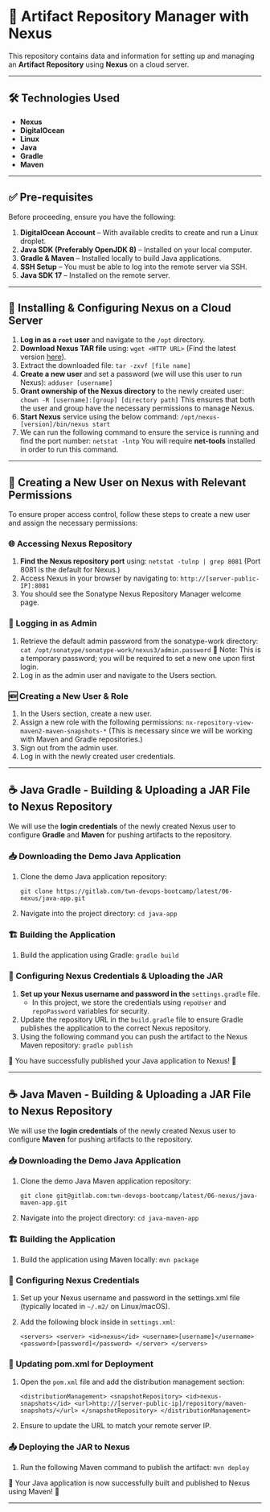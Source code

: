 # 🚀 Artifact Repository Manager with Nexus

This repository contains data and information for setting up and managing an **Artifact Repository** using **Nexus** on a cloud server.

---

## 🛠 Technologies Used
- **Nexus**
- **DigitalOcean**
- **Linux**
- **Java**
- **Gradle**
- **Maven**

---

## ✅ Pre-requisites
Before proceeding, ensure you have the following:

1. **DigitalOcean Account** – With available credits to create and run a Linux droplet.
2. **Java SDK (Preferably OpenJDK 8)** – Installed on your local computer.
3. **Gradle & Maven** – Installed locally to build Java applications.
4. **SSH Setup** – You must be able to log into the remote server via SSH.
5. **Java SDK 17** – Installed on the remote server.

---

## 📌 Installing & Configuring Nexus on a Cloud Server

1. **Log in as a `root` user** and navigate to the `/opt` directory.
2. **Download Nexus TAR file** using:
   `wget <HTTP URL>`
(Find the latest version [here](https://help.sonatype.com/en/download.html)).
3. Extract the downloaded file:
   `tar -zxvf [file name]`
4. **Create a new user** and set a password (we will use this user to run Nexus):
      `adduser [username]`
5. **Grant ownership of the Nexus directory** to the newly created user:
   `chown -R [username]:[group] [directory path]`
   This ensures that both the user and group have the necessary permissions to manage Nexus.
6. **Start Nexus** service using the below command:
   `/opt/nexus-[version]/bin/nexus start`
7. We can run the following command to ensure the service is running and find the port number:
   `netstat -lntp`
   You will require **net-tools** installed in order to run this command.

---

## 👤 Creating a New User on Nexus with Relevant Permissions

To ensure proper access control, follow these steps to create a new user and assign the necessary permissions:

### 🌐 Accessing Nexus Repository

1. **Find the Nexus repository port** using:
   `netstat -tulnp | grep 8081`
(Port 8081 is the default for Nexus.)
2. Access Nexus in your browser by navigating to:
`http://[server-public-IP]:8081 `
3. You should see the Sonatype Nexus Repository Manager welcome page.

### 🔑 Logging in as Admin
1. Retrieve the default admin password from the sonatype-work directory:
`cat /opt/sonatype/sonatype-work/nexus3/admin.password`
📝 Note: This is a temporary password; you will be required to set a new one upon first login.
2. Log in as the admin user and navigate to the Users section.

### 🆕 Creating a New User & Role
1. In the Users section, create a new user.
2. Assign a new role with the following permissions:
`nx-repository-view-maven2-maven-snapshots-*`
(This is necessary since we will be working with Maven and Gradle repositories.)
3. Sign out from the admin user.
4. Log in with the newly created user credentials.

---

## ☕ Java Gradle - Building & Uploading a JAR File to Nexus Repository

We will use the **login credentials** of the newly created Nexus user to configure **Gradle** and **Maven** for pushing artifacts to the repository.

### 📥 Downloading the Demo Java Application

1. Clone the demo Java application repository:

   `git clone https://gitlab.com/twn-devops-bootcamp/latest/06-nexus/java-app.git`

2. Navigate into the project directory:
   `cd java-app`
   
### 🏗️ Building the Application
1. Build the application using Gradle:
   `gradle build`

### 🚀 Configuring Nexus Credentials & Uploading the JAR
1. **Set up your Nexus username and password in the** `settings.gradle` file. 
   - In this project, we store the credentials using `repoUser` and `repoPassword` variables for security.
2. Update the repository URL in the `build.gradle` file to ensure Gradle publishes the application to the correct Nexus repository.
3. Using the following command you can push the artifact to the Nexus Maven repository:
   `gradle publish`
         
🎉 You have successfully published your Java application to Nexus! 🚀

---

## ☕ Java Maven - Building & Uploading a JAR File to Nexus Repository

We will use the **login credentials** of the newly created Nexus user to configure **Maven** for pushing artifacts to the repository.

### 📥 Downloading the Demo Java Application

1. Clone the demo Java Maven application repository:

   ```git clone git@gitlab.com:twn-devops-bootcamp/latest/06-nexus/java-maven-app.git```

2. Navigate into the project directory:
   `cd java-maven-app`

### 🏗️ Building the Application

1. Build the application using Maven locally:
   `mvn package`
   
### 🔧 Configuring Nexus Credentials

1. Set up your Nexus username and password in the settings.xml file (typically located in `~/.m2/` on Linux/macOS). 
2. Add the following <server> block inside <servers> in `settings.xml`:

   `<servers>
   <server>
   <id>nexus</id>
   <username>[username]</username>
   <password>[password]</password>
   </server>
   </servers>`

### 🚀 Updating pom.xml for Deployment

1. Open the `pom.xml` file and add the distribution management section:

   `<distributionManagement>
        <snapshotRepository>
            <id>nexus-snapshots</id>
            <url>http://[server-public-ip]/repository/maven-snapshots/</url>
        </snapshotRepository>
    </distributionManagement>`

2. Ensure to update the URL to match your remote server IP.

### 📤 Deploying the JAR to Nexus
   
1. Run the following Maven command to publish the artifact:
   `mvn deploy`
  
🎉 Your Java application is now successfully built and published to Nexus using Maven! 🚀

---